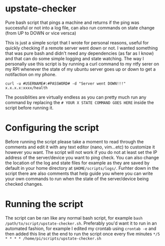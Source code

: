# upstate-checker
Pure bash script that pings a machine and returns if the ping was successful or not into a log file, can also run commands on state change (from UP to DOWN or vice versca)

This is just a simple script that I wrote for personal reasons, useful for quickly checking if a remote server went down or not.
I wanted something that was pure bash and didn't need any dependencies (as far as I know) and that can do some simple logging and state watching.
The way I personally use this script is by running a curl command to my ntfy serer on my RPI whenever the state of my ubuntu server goes up or down to get a notifaction on my phone.

`curl -u #USERNAME#:#PASSWORD# -d "Server went DOWN!!!" x.x.x.x:xxxx/health`

The possiblities are virtually endless as you can pretty much run any command by replacing the `# YOUR X STATE COMMAND GOES HERE` inside the script before running it.

# Configuring the script

Before running the script please take a moment to read through the comments and edit it with any text editor (nano, vim...etc) to customize it however you want. The script will not work if you do not at least set the IP address of the server/device you want to ping check. You can also change the location of the log and state files for example as they are saved by default in your home directory at `$HOME/scripts/logs/`. Furhter down in the script there are also comments that help guide you where you can write your own commands to run when the state of the server/device being checked changes.

# Running the script

The script can be ran like any normal bash script, for example `bash /path/to/script/upstate-checker.sh`. Preferably you'd want it to run in an automated fashion, for example I edited my crontab using `crontab -e` and then added this line at the end to run the script once every five minutes `*/5 * * * * /home/pi/scripts/upstate-checker.sh`
